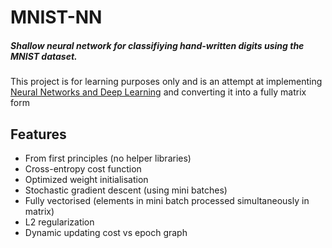 # MNIST-NN
##### Shallow neural network for classifiying hand-written digits using the MNIST dataset. 
This project is for learning purposes only and is an attempt at implementing [Neural Networks and Deep Learning](http://neuralnetworksanddeeplearning.com/) and converting it into a fully matrix form
## Features
- From first principles (no helper libraries)
- Cross-entropy cost function
- Optimized weight initialisation
- Stochastic gradient descent (using mini batches)
- Fully vectorised (elements in mini batch processed simultaneously in matrix)
- L2 regularization
- Dynamic updating cost vs epoch graph